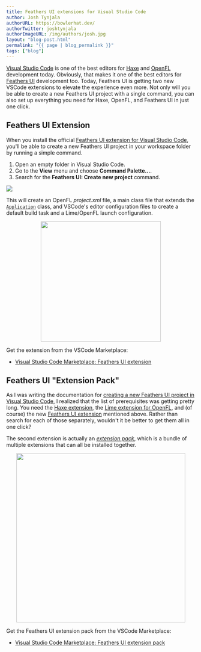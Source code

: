 ```yaml
---
title: Feathers UI extensions for Visual Studio Code
author: Josh Tynjala
authorURL: https://bowlerhat.dev/
authorTwitter: joshtynjala
authorImageURL: /img/authors/josh.jpg
layout: "blog-post.html"
permalink: "{{ page | blog_permalink }}"
tags: ["blog"]
---
```


[Visual Studio Code](https://code.visualstudio.com/) is one of the best editors for [Haxe](https://haxe.org/) and [OpenFL](https://openfl.org/) development today. Obviously, that makes it one of the best editors for [Feathers UI](https://feathersui.com/) development too. Today, Feathers UI is getting two new VSCode extensions to elevate the experience even more. Not only will you be able to create a new Feathers UI project with a single command, you can also set up everything you need for Haxe, OpenFL, and Feathers UI in just one click.

## Feathers UI Extension

When you install the official [Feathers UI extension for Visual Studio Code](https://marketplace.visualstudio.com/items?itemName=bowlerhatllc.vscode-feathersui), you'll be able to create a new Feathers UI project in your workspace folder by running a simple command.

1. Open an empty folder in Visual Studio Code.
1. Go to the **View** menu and choose **Command Palette…**.
1. Search for the **Feathers UI: Create new project** command.

![](/blog/img/vscode-feathers-ui-create-new-project.png)

This will create an OpenFL _project.xml_ file, a main class file that extends the [`Application`](https://feathersui.com/learn/haxe-openfl/application/) class, and VSCode's editor configuration files to create a default build task and a Lime/OpenFL launch configuration.

<div style="text-align:center;"><img src="/blog/img/vscode-feathers-ui-create-new-project-explorer.png" style="width:320px"></div>

Get the extension from the VSCode Marketplace:

- [Visual Studio Code Marketplace: Feathers UI extension](https://marketplace.visualstudio.com/items?itemName=bowlerhatllc.vscode-feathersui)

## Feathers UI "Extension Pack"

As I was writing the documentation for [creating a new Feathers UI project in Visual Studio Code](https://feathersui.com/learn/haxe-openfl/visual-studio-code), I realized that the list of prerequisites was getting pretty long. You need the [Haxe extension](https://marketplace.visualstudio.com/items?itemName=nadako.vshaxe), the [Lime extension for OpenFL](https://marketplace.visualstudio.com/items?itemName=openfl.lime-vscode-extension), and (of course) the new [Feathers UI extension](https://marketplace.visualstudio.com/items?itemName=bowlerhatllc.vscode-feathersui) mentioned above. Rather than search for each of those separately, wouldn't it be better to get them all in one click?

The second extension is actually an [_extension pack_](https://code.visualstudio.com/api/references/extension-manifest#extension-packs), which is a bundle of multiple extensions that can all be installed together.

<div style="text-align:center;"><img src="/blog/img/vscode-feathers-ui-extension-pack.png" style="width:450px"></div>

Get the Feathers UI extension pack from the VSCode Marketplace:

- [Visual Studio Code Marketplace: Feathers UI extension pack](https://marketplace.visualstudio.com/items?itemName=bowlerhatllc.vscode-feathersui-extension-pack)
